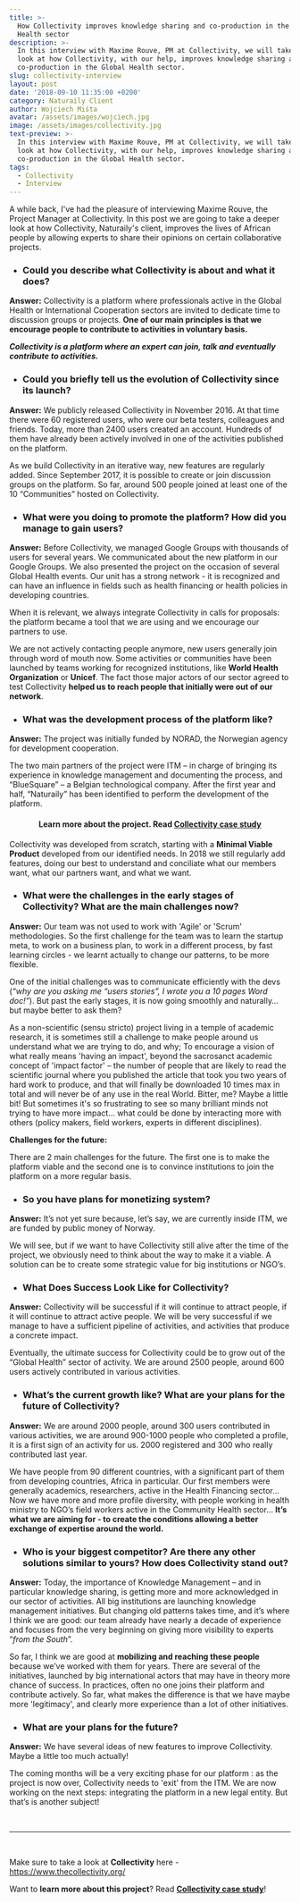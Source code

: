 ```yaml
---
title: >-
  How Collectivity improves knowledge sharing and co-production in the Global
  Health sector
description: >-
  In this interview with Maxime Rouve, PM at Collectivity, we will take a deeper
  look at how Collectivity, with our help, improves knowledge sharing and
  co-production in the Global Health sector.
slug: collectivity-interview
layout: post
date: '2018-09-10 11:35:00 +0200'
category: Naturaily Client
author: Wojciech Miśta
avatar: /assets/images/wojciech.jpg
image: /assets/images/collectivity.jpg
text-preview: >-
  In this interview with Maxime Rouve, PM at Collectivity, we will take a deeper
  look at how Collectivity, with our help, improves knowledge sharing and
  co-production in the Global Health sector.
tags:
  - Collectivity
  - Interview
---
```

A while back, I've had the pleasure of interviewing Maxime Rouve, the Project Manager at Collectivity. In this post we are going to take a deeper look at how Collectivity, Naturaily's client, improves the lives of African people by allowing experts to share their opinions on certain collaborative projects.

* ### Could you describe what Collectivity is about and what it does?

**Answer:** Collectivity is a platform where professionals active in the Global Health or International Cooperation sectors are invited to dedicate time to discussion groups or projects. **One of our main principles is that we encourage people to contribute to activities in voluntary basis.**

_**Collectivity is a platform where an expert can join, talk and eventually contribute to activities.**_

* ### Could you briefly tell us the evolution of Collectivity since its launch?

**Answer:** We publicly released Collectivity in November 2016. At that time there were 60 registered users, who were our beta testers, colleagues and friends. Today, more than 2400 users created an account. Hundreds of them have already been actively involved in one of the activities published on the platform.

As we build Collectivity in an iterative way, new features are regularly added. Since September 2017, it is possible to create or join discussion groups on the platform. So far, around 500 people joined at least one of the 10 “Communities” hosted on Collectivity.

* ### What were you doing to promote the platform? How did you manage to gain users?

**Answer:** Before Collectivity, we managed Google Groups with thousands of users for several years. We communicated about the new platform in our Google Groups.  We also presented the project on the occasion of several Global Health events. Our unit has a strong network - it is recognized and can have an influence in fields such as health financing or health policies in developing countries.

   When it is relevant, we always integrate Collectivity in calls for proposals: the platform became a tool that we are using and we encourage our partners to use.

   We are not actively contacting people anymore, new users generally join through word of mouth now. Some activities or communities have been launched by teams working for recognized institutions, like **World Health Organization** or **Unicef**. The fact those major actors of our sector agreed to test Collectivity **helped us to reach people that initially were out of our network**.

* ### What was the development process of the platform like?

**Answer:** The project was initially funded by NORAD, the Norwegian agency for development cooperation.

The two main partners of the project were ITM – in charge of bringing its experience in knowledge management and documenting the process, and “BlueSquare” – a Belgian technological company. After the first year and half, “Naturaily” has been identified to perform the development of the platform. 

<h4 align="center">Learn more about the project. Read <a href="https://naturaily.com/project/thecollectivity">Collectivity case study</a></h4 >

Collectivity was developed from scratch, starting with a **Minimal Viable Product** developed from our identified needs. In 2018 we still regularly add features, doing our best to understand and conciliate what our members want, what our partners want, and what we want.

* ### What were the challenges in the early stages of Collectivity? What are the main challenges now?

**Answer:** Our team was not used to work with 'Agile' or 'Scrum' methodologies. So the first challenge for the team was to learn the startup meta, to work on a business plan, to work in a different process, by fast learning circles - we learnt actually to change our patterns, to be more flexible.

One of the initial challenges was to communicate efficiently with the devs (_“why are you asking me “users stories”, I wrote you a 10 pages Word doc!”_). But past the early stages, it is now going smoothly and naturally… but maybe better to ask them?

As a non-scientific (sensu stricto) project living in a temple of academic research, it is sometimes still a challenge to make people around us understand what we are trying to do, and why; To encourage a vision of what really means 'having an impact', beyond the sacrosanct academic concept of 'impact factor' – the number of people that are likely to read the scientific journal where you published the article that took you two years of hard work to produce, and that will finally be downloaded 10 times max in total and will never be of any use in the real World. Bitter, me? Maybe a little bit! But sometimes it's so frustrating to see so many brilliant minds not trying to have more impact… what could be done by interacting more with others (policy makers, field workers, experts in different disciplines). 

**Challenges for the future:**

There are 2 main challenges for the future. The first one is to make the platform viable and the second one is to convince institutions to join the platform on a more regular basis.

* ### So you have plans for monetizing system?

**Answer:** It’s not yet sure because, let’s say, we are currently inside ITM, we are funded by public money of Norway.

   We will see, but if we want to have Collectivity still alive after the time of the project, we obviously need to think about the way to make it a viable. A solution can be to create some strategic value for big institutions or NGO’s.

* ### What Does Success Look Like for Collectivity?

**Answer:** Collectivity will be successful if it will continue to attract people,  if it will continue to attract active people. We will be very successful if we manage to have a sufficient pipeline of activities, and activities that produce a concrete impact.

Eventually, the ultimate success for Collectivity could be to grow out of  the “Global Health” sector of activity. We are around 2500 people, around 600 users actively contributed in various activities.

* ### What’s the current growth like? What are your plans for the future of Collectivity?

**Answer:** We are around 2000 people, around 300 users contributed in various activities, we are around  900-1000 people who completed a profile, it is a first sign of an activity for us. 2000 registered and 300 who really contributed last year.

We have people from 90 different countries, with a significant part of them from developing countries, Africa in particular. Our first members were generally academics, researchers, active in the Health Financing sector… Now we have more and more profile diversity, with people working in health ministry to NGO’s field workers active in the Community Health sector…  **It’s what we are aiming for - to create the conditions allowing a better exchange of expertise around the world.**

* ### Who is your biggest competitor? Are there any other solutions similar to yours? How does Collectivity stand out?

**Answer:** Today, the importance of Knowledge Management – and in particular knowledge sharing, is getting more and more acknowledged in our sector of activities. All big institutions are launching knowledge management initiatives. But changing old patterns takes time, and it’s where I think we are good: our team already have nearly a decade of experience and focuses from the very beginning on giving more visibility to experts “_from the South_”. 

So far, I think we are good at **mobilizing and reaching these people** because we’ve worked with them for years. There are several of the initiatives, launched by big international actors that may have in theory more chance of success. In practices, often no one joins their platform and contribute actively. So far, what makes the difference is that we have maybe more 'legitimacy', and clearly more experience than a lot of other initiatives.

* ### What are your plans for the future?

**Answer:** We have several ideas of new features to improve Collectivity. Maybe a little too much actually! 

The coming months will be a very exciting phase for our platform : as the project is now over, Collectivity needs to 'exit' from the ITM. We are now working on the next steps: integrating the platform in a new legal entity. But that’s is another subject!

<br>
<hr>
<br>

Make sure to take a look at **Collectivity** here - <https://www.thecollectivity.org/>

Want to **learn more about this project**? Read **[Collectivity case study](https://naturaily.com/project/thecollectivity)**!
